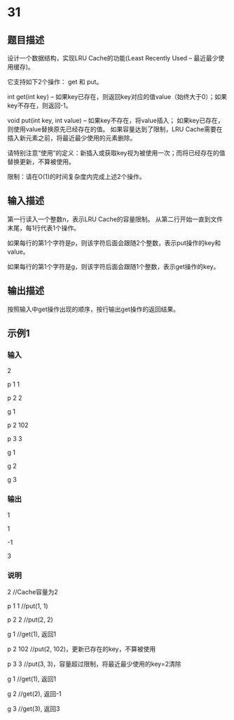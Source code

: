 # 31

## 题目描述

设计一个数据结构，实现LRU Cache的功能(Least Recently Used – 最近最少使用缓存)。

它支持如下2个操作： get 和 put。

int get(int key) – 如果key已存在，则返回key对应的值value（始终大于0）；如果key不存在，则返回-1。

void put(int key, int value) – 如果key不存在，将value插入；
如果key已存在，则使用value替换原先已经存在的值。
如果容量达到了限制，LRU Cache需要在插入新元素之前，将最近最少使用的元素删除。

请特别注意“使用”的定义：新插入或获取key视为被使用一次；而将已经存在的值替换更新，不算被使用。

限制：请在O(1)的时间复杂度内完成上述2个操作。

## 输入描述

第一行读入一个整数n，表示LRU Cache的容量限制。 从第二行开始一直到文件末尾，每1行代表1个操作。

如果每行的第1个字符是p，则该字符后面会跟随2个整数，表示put操作的key和value。

如果每行的第1个字符是g，则该字符后面会跟随1个整数，表示get操作的key。

## 输出描述

按照输入中get操作出现的顺序，按行输出get操作的返回结果。

## 示例1

### 输入

2

p 1 1

p 2 2

g 1

p 2 102

p 3 3

g 1

g 2

g 3

### 输出

1

1

-1

3

### 说明

2        //Cache容量为2

p 1 1    //put(1, 1)

p 2 2    //put(2, 2)

g 1      //get(1), 返回1

p 2 102  //put(2, 102)，更新已存在的key，不算被使用

p 3 3    //put(3, 3)，容量超过限制，将最近最少使用的key=2清除

g 1      //get(1), 返回1

g 2      //get(2), 返回-1

g 3      //get(3), 返回3
